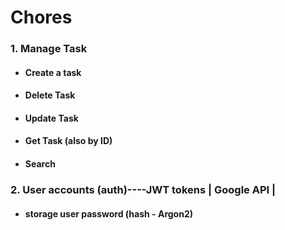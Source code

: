 # **Chores**

### 1. Manage Task
- #### Create a task
- #### Delete Task
- #### Update Task
- #### Get Task (also by ID)
- #### Search

### 2. User accounts (auth)----JWT tokens | Google API |
- #### storage user password (hash - Argon2)
